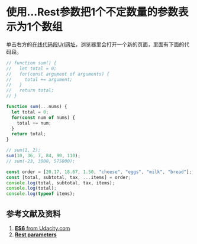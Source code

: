 # 使用...Rest参数把1个不定数量的参数表示为1个数组

单击右方的[在线代码段Url网址](http://www.pythontutor.com/live.html#code=//%20function%20sum%28%29%20%7B%0A//%20%20%20let%20total%20%3D%200%3B%20%20%0A//%20%20%20for%28const%20argument%20of%20arguments%29%20%7B%0A//%20%20%20%20%20total%20%2B%3D%20argument%3B%0A//%20%20%20%7D%0A//%20%20%20return%20total%3B%0A//%20%7D%0A%0Afunction%20sum%28...nums%29%20%7B%0A%20%20let%20total%20%3D%200%3B%20%20%0A%20%20for%28const%20num%20of%20nums%29%20%7B%0A%20%20%20%20total%20%2B%3D%20num%3B%0A%20%20%7D%0A%20%20return%20total%3B%0A%7D%0A%0A//%20sum%281,%202%29%3B%0Asum%2810,%2036,%207,%2084,%2090,%20110%29%3B%0A//%20sum%28-23,%203000,%20575000%29%3B&cumulative=false&curInstr=11&heapPrimitives=nevernest&mode=display&origin=opt-live.js&py=js&rawInputLstJSON=%5B%5D&textReferences=false)，浏览器里会打开一个新的页面，里面有下面的代码段。

```javascript
// function sum() {
//   let total = 0;  
//   for(const argument of arguments) {
//     total += argument;
//   }
//   return total;
// }

function sum(...nums) {
  let total = 0;  
  for(const num of nums) {
    total += num;
  }
  return total;
}

// sum(1, 2);
sum(10, 36, 7, 84, 90, 110);
// sum(-23, 3000, 575000);
```

```javascript
const order = [20.17, 18.67, 1.50, "cheese", "eggs", "milk", "bread"];
const [total, subtotal, tax, ...items] = order;
console.log(total, subtotal, tax, items);
console.log(total);
console.log(typeof items);
```

## 参考文献及资料

1. [**ES6** from Udacity.com](https://classroom.udacity.com/courses/ud356/lessons/42383e89-ac6a-491a-b7d0-198851287bbe/concepts/59aad850-4429-42b8-a9e8-f4a7dded102f)
2. [**Rest parameters**](https://developer.mozilla.org/en-US/docs/Web/JavaScript/Reference/Functions/Rest_parameters)


